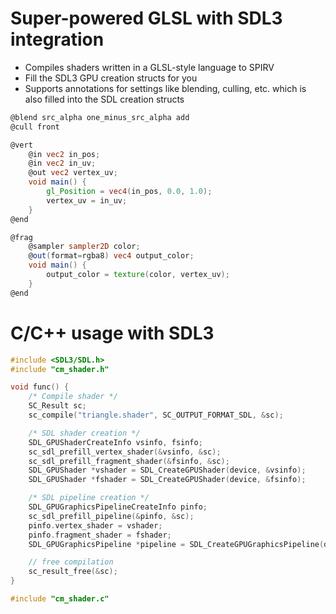# Super-powered GLSL with SDL3 integration

- Compiles shaders written in a GLSL-style language to SPIRV
- Fill the SDL3 GPU creation structs for you
- Supports annotations for settings like blending, culling, etc. which is also filled into the SDL creation structs

```glsl
@blend src_alpha one_minus_src_alpha add
@cull front

@vert
    @in vec2 in_pos;
    @in vec2 in_uv;
    @out vec2 vertex_uv;
    void main() {
        gl_Position = vec4(in_pos, 0.0, 1.0);
        vertex_uv = in_uv;
    }
@end

@frag
    @sampler sampler2D color;
    @out(format=rgba8) vec4 output_color;
    void main() {
        output_color = texture(color, vertex_uv);
    }
@end
```

# C/C++ usage with SDL3

```c++
#include <SDL3/SDL.h>
#include "cm_shader.h"

void func() {
    /* Compile shader */
    SC_Result sc;
    sc_compile("triangle.shader", SC_OUTPUT_FORMAT_SDL, &sc);

    /* SDL shader creation */
    SDL_GPUShaderCreateInfo vsinfo, fsinfo;
    sc_sdl_prefill_vertex_shader(&vsinfo, &sc);
    sc_sdl_prefill_fragment_shader(&fsinfo, &sc);
    SDL_GPUShader *vshader = SDL_CreateGPUShader(device, &vsinfo);
    SDL_GPUShader *fshader = SDL_CreateGPUShader(device, &fsinfo);

    /* SDL pipeline creation */
    SDL_GPUGraphicsPipelineCreateInfo pinfo;
    sc_sdl_prefill_pipeline(&pinfo, &sc);
    pinfo.vertex_shader = vshader;
    pinfo.fragment_shader = fshader;
    SDL_GPUGraphicsPipeline *pipeline = SDL_CreateGPUGraphicsPipeline(device, &pinfo);

    // free compilation
    sc_result_free(&sc);
}

#include "cm_shader.c"
```
